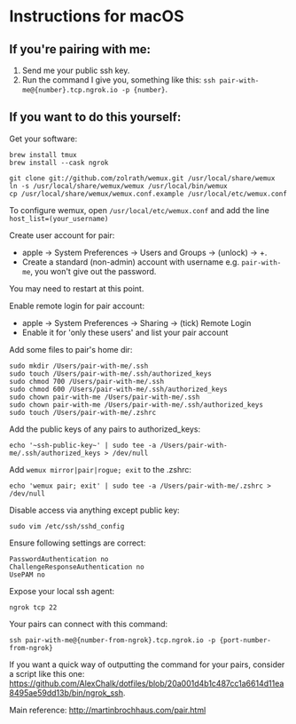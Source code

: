 # Instructions for macOS

## If you're pairing with me:

1. Send me your public ssh key.
2. Run the command I give you, something like this: `ssh pair-with-me@{number}.tcp.ngrok.io -p {number}`.

## If you want to do this yourself:

Get your software:
```
brew install tmux
brew install --cask ngrok

git clone git://github.com/zolrath/wemux.git /usr/local/share/wemux
ln -s /usr/local/share/wemux/wemux /usr/local/bin/wemux
cp /usr/local/share/wemux/wemux.conf.example /usr/local/etc/wemux.conf
```

To configure wemux, open `/usr/local/etc/wemux.conf` and add the line `host_list=(your_username)`

Create user account for pair:
- apple -> System Preferences -> Users and Groups -> (unlock) -> +.
- Create a standard (non-admin) account with username e.g. `pair-with-me`, you won't give out the
  password.

You may need to restart at this point.

Enable remote login for pair account:
- apple -> System Preferences -> Sharing -> (tick) Remote Login
- Enable it for 'only these users' and list your pair account

Add some files to pair's home dir:
```
sudo mkdir /Users/pair-with-me/.ssh
sudo touch /Users/pair-with-me/.ssh/authorized_keys
sudo chmod 700 /Users/pair-with-me/.ssh
sudo chmod 600 /Users/pair-with-me/.ssh/authorized_keys
sudo chown pair-with-me /Users/pair-with-me/.ssh
sudo chown pair-with-me /Users/pair-with-me/.ssh/authorized_keys
sudo touch /Users/pair-with-me/.zshrc
```

Add the public keys of any pairs to authorized_keys:

```
echo '~ssh-public-key~' | sudo tee -a /Users/pair-with-me/.ssh/authorized_keys > /dev/null
```

Add `wemux mirror|pair|rogue; exit` to the .zshrc:

```
echo 'wemux pair; exit' | sudo tee -a /Users/pair-with-me/.zshrc > /dev/null
```

Disable access via anything except public key:
```
sudo vim /etc/ssh/sshd_config
```

Ensure following settings are correct:
```
PasswordAuthentication no
ChallengeResponseAuthentication no
UsePAM no
```

Expose your local ssh agent:
```
ngrok tcp 22
```

Your pairs can connect with this command:
```
ssh pair-with-me@{number-from-ngrok}.tcp.ngrok.io -p {port-number-from-ngrok}
```

If you want a quick way of outputting the command for your pairs, consider a script like this one: https://github.com/AlexChalk/dotfiles/blob/20a001d4b1c487cc1a6614d11ea8495ae59dd13b/bin/ngrok_ssh.


Main reference: http://martinbrochhaus.com/pair.html
